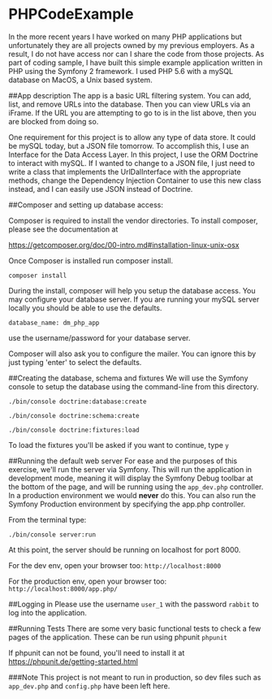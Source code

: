 PHPCodeExample
=======

In the more recent years I have worked on many PHP applications but unfortunately they are all projects owned by my 
 previous employers.  As a result, I do not have access nor can I share the code from those projects. As part of 
 coding sample, I have built this simple example application written in PHP using the Symfony 2 framework.  I used 
 PHP 5.6 with a mySQL database on MacOS, a Unix based system.

##App description
The app is a basic URL filtering system.  You can add, list, and remove URLs into the database.  Then you can view URLs
via an iFrame.  If the URL you are attempting to go to is in the list above, then you are blocked from doing so. 

One requirement for this project is to allow any type of data store.  It could be mySQL today, but a JSON file tomorrow. 
To accomplish this, I use an Interface for the Data Access Layer.  In this project, I use the ORM Doctrine to interact 
with mySQL. If I wanted to change to a JSON file, I just need to write a class that implements the UrlDalInterface with
the appropriate methods, change the Dependency Injection Container to use this new class instead, and I can easily 
use JSON instead of Doctrine. 

##Composer and setting up database access:

Composer is required to install the vendor directories. To install composer, please see the documentation at 

https://getcomposer.org/doc/00-intro.md#installation-linux-unix-osx

Once Composer is installed run composer install. 

`composer install`

During the install, composer will help you setup the database access. 
You may configure your database server. If you are running your mySQL server locally you should be able to use the 
defaults.

`database_name: dm_php_app`

use the username/password for your database server.

Composer will also ask you to configure the mailer. You can ignore this by just typing 'enter' to select the defaults.

##Creating the database, schema and fixtures
We will use the Symfony console to setup the database using the command-line from this directory.

`./bin/console doctrine:database:create`

`./bin/console doctrine:schema:create`

`./bin/console doctrine:fixtures:load`

To load the fixtures you'll be asked if you want to continue, type `y`

##Running the default web server
For ease and the purposes of this exercise, we'll run the server via Symfony.  This will run the application in 
development mode, meaning it will display the Symfony Debug toolbar at the bottom of the page, and will be running
using the `app_dev.php` controller.  In a production environment we would **never** do this. You can also run the 
Symfony Production environment by specifying the app.php controller.

From the terminal type:

`./bin/console server:run`

At this point, the server should be running on localhost for port 8000.

For the dev env, open your browser too: `http://localhost:8000`

For the production env, open your browser too: `http://localhost:8000/app.php/`

##Logging in
Please use the username `user_1` with the password `rabbit` to log into the application. 

##Running Tests
There are some very basic functional tests to check a few pages of the application.
These can be run using phpunit
`phpunit`

If phpunit can not be found, you'll need to install it at https://phpunit.de/getting-started.html

###Note
This project is not meant to run in production, so dev files such as `app_dev.php` and `config.php` have been left here.
